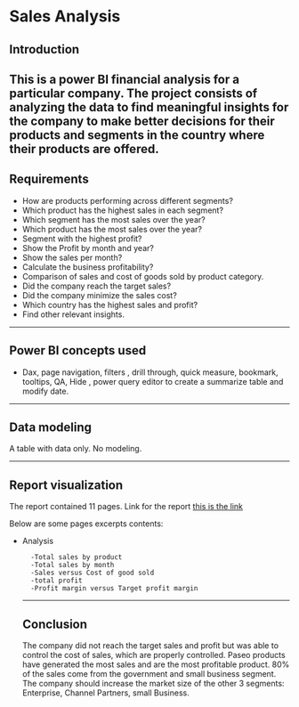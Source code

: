# Sales Analysis
## Introduction
This is a power BI financial analysis for a particular company. The project consists of analyzing the data to find meaningful insights for the company to make better decisions for their products and segments in the country where their products are offered.
---------

## Requirements
* How are products performing across different segments?
* Which product has the highest sales in each segment?
* Which segment has the most sales over the year?
* Which product has the most sales over the year?
* Segment with the highest profit?
* Show the Profit by month and year?
* Show the sales per month?
* Calculate the business profitability?
* Comparison of sales and cost of goods sold by product category.
* Did the company reach the target sales?
* Did the company minimize the sales cost?
* Which country has the highest sales and profit?
* Find other relevant insights.
---------

## Power BI concepts used
* Dax, page navigation, filters , drill through, quick measure, bookmark, tooltips, QA, Hide , power query editor to create a  summarize table and modify date.
---------

## Data modeling
A table with data only. No modeling.

---------
## Report visualization
The report contained 11 pages. Link for the report [this is the link](https://app.powerbi.com/groups/me/reports/1cf989c9-e580-4177-a341-cb3b2b93dd13/ReportSection?experience=power-bi)

Below are some pages excerpts contents:

* Analysis

        -Total sales by product
        -Total sales by month
        -Sales versus Cost of good sold
        -total profit
        -Profit margin versus Target profit margin


  ------
  ## Conclusion
  The company did not reach the target sales and profit but was able to control the cost of sales, which are properly controlled. Paseo products have generated the most sales and are the most profitable product. 80% of the sales come from the government and small business segment.
The company should increase the market size of the other 3 segments: Enterprise, Channel Partners, small Business.


  



